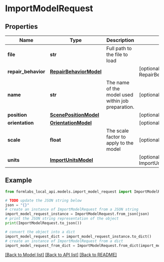 # ImportModelRequest


## Properties

Name | Type | Description | Notes
------------ | ------------- | ------------- | -------------
**file** | **str** | Full path to the file to load | 
**repair_behavior** | [**RepairBehaviorModel**](RepairBehaviorModel.md) |  | [optional] [default to RepairBehaviorModel.IGNORE]
**name** | **str** | The name of the model used within job preparation. | [optional] 
**position** | [**ScenePositionModel**](ScenePositionModel.md) |  | [optional] 
**orientation** | [**OrientationModel**](OrientationModel.md) |  | [optional] 
**scale** | **float** | The scale factor to apply to the model | [optional] [default to 1]
**units** | [**ImportUnitsModel**](ImportUnitsModel.md) |  | [optional] [default to ImportUnitsModel.DETECTED]

## Example

```python
from formlabs_local_api.models.import_model_request import ImportModelRequest

# TODO update the JSON string below
json = "{}"
# create an instance of ImportModelRequest from a JSON string
import_model_request_instance = ImportModelRequest.from_json(json)
# print the JSON string representation of the object
print(ImportModelRequest.to_json())

# convert the object into a dict
import_model_request_dict = import_model_request_instance.to_dict()
# create an instance of ImportModelRequest from a dict
import_model_request_from_dict = ImportModelRequest.from_dict(import_model_request_dict)
```
[[Back to Model list]](../README.md#documentation-for-models) [[Back to API list]](../README.md#documentation-for-api-endpoints) [[Back to README]](../README.md)


